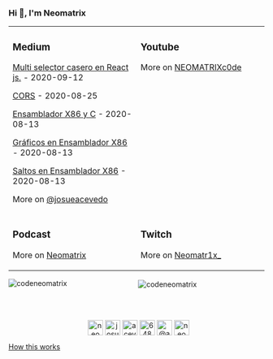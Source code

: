 ### Hi 👋, I'm Neomatrix

<table>
 <tr><td valign="top" width="34%">

### Medium

<!-- blog starts -->
[Multi selector casero en React js.](https://medium.com/@josueacevedo/multi-selector-casero-en-react-js-66d54e43936f?source=rss-a0e293e04c4b------2) - 2020-09-12

[CORS](https://medium.com/@josueacevedo/cors-e69dba675c25?source=rss-a0e293e04c4b------2) - 2020-08-25

[Ensamblador X86 y C](https://medium.com/nabucodonosor-editorial/ensamblador-x86-y-c-7c276f620c34?source=rss-a0e293e04c4b------2) - 2020-08-13

[Gráficos en Ensamblador X86](https://medium.com/nabucodonosor-editorial/gr%C3%A1ficos-en-ensamblador-x86-8c276630111b?source=rss-a0e293e04c4b------2) - 2020-08-13

[Saltos en Ensamblador X86](https://medium.com/nabucodonosor-editorial/saltos-en-ensamblador-x86-a94474f58ad1?source=rss-a0e293e04c4b------2) - 2020-08-13
<!-- blog ends -->
More on [@josueacevedo](https://medium.com/@josueacevedo)
</td><td valign="top" width="33%">

### Youtube
<!-- youtube starts -->
<!-- https://www.youtube.com/feeds/videos.xml?channel_id=UCv1jJ5-lNVvOz3aBqmuC8Rw -->
<!-- youtube ends -->
More on [NEOMATRIXc0de](https://www.youtube.com/c/NEOMATRIXc0de)
</td>
</tr>

<tr><td valign="top" width="34%">

### Podcast
<!-- podcast starts -->
<!--  https://anchor.fm/s/1acd0770/podcast/rss  -->
<!-- podcast ends -->    
More on [Neomatrix](https://anchor.fm/neomatrix)
</td><td valign="top" width="34%">
  
### Twitch
<!-- twitch starts -->
<!-- https://zapier.com/engine/rss/8438972/neomatr1x -->
<!-- twitch ends -->    
More on [Neomatr1x_](https://www.twitch.tv/neomatr1x_)
  </td>
</tr>

</table>


<div align="center">
  
<p><img align="left" src="https://github-readme-stats.vercel.app/api/top-langs/?username=codeneomatrix&hide=html" alt="codeneomatrix" /></p>
<p>&nbsp;<img align="center" src="https://github-readme-stats.vercel.app/api?username=codeneomatrix&show_icons=true" alt="codeneomatrix" /></p>

</div>


</br>
</br>
<p align="center">&nbsp;
<a href="https://codepen.io/neomatrix-acevedo-maldonado" target="blank"><img align="center" src="https://cdn.jsdelivr.net/npm/simple-icons@3.0.1/icons/codepen.svg" alt="neomatrix-acevedo-maldonado" height="30" width="30" /></a>
<a href="https://www.behance.net/josuejosue" target="blank"><img align="center" src="https://cdn.jsdelivr.net/npm/simple-icons@3.0.1/icons/behance.svg" alt="josuejosue" height="30" width="30" /></a>
<a href="https://linkedin.com/in/acevedo-maldonado-josue" target="blank"><img align="center" src="https://cdn.jsdelivr.net/npm/simple-icons@3.0.1/icons/linkedin.svg" alt="acevedo-maldonado-josue" height="30" width="30" /></a>
<a href="https://stackoverflow.com/users/6484530/neomatrix" target="blank"><img align="center" src="https://cdn.jsdelivr.net/npm/simple-icons@3.0.1/icons/stackoverflow.svg" alt="6484530/neomatrix" height="30" width="30" /></a>
 <a href="https://twitter.com/@aneomatrix" target="blank"><img align="center" src="https://cdn.jsdelivr.net/npm/simple-icons@3.0.1/icons/twitter.svg" alt="@aneomatrix" height="30" width="30" /></a>
<a href="https://instagram.com/neomatrix.acevedo" target="blank"><img align="center" src="https://cdn.jsdelivr.net/npm/simple-icons@3.0.1/icons/instagram.svg" alt="neomatrix.acevedo" height="30" width="30" /></a>
</p>

<!--<a href="https://github.com/simonw/simonw/actions"><img src="https://github.com/simonw/simonw/workflows/Build%20README/badge.svg" align="right" alt="Build README"></a>--> <a href="https://simonwillison.net/2020/Jul/10/self-updating-profile-readme/">How this works</a>


<!--
**codeneomatrix/codeneomatrix** is a ✨ _special_ ✨ repository because its `README.md` (this file) appears on your GitHub profile.

Here are some ideas to get you started:

- 🔭 I’m currently working on ...
- 🌱 I’m currently learning ...
- 👯 I’m looking to collaborate on ...
- 🤔 I’m looking for help with ...
- 💬 Ask me about ...
- 📫 How to reach me: ...
- 😄 Pronouns: ...
- ⚡ Fun fact: ...
-->
